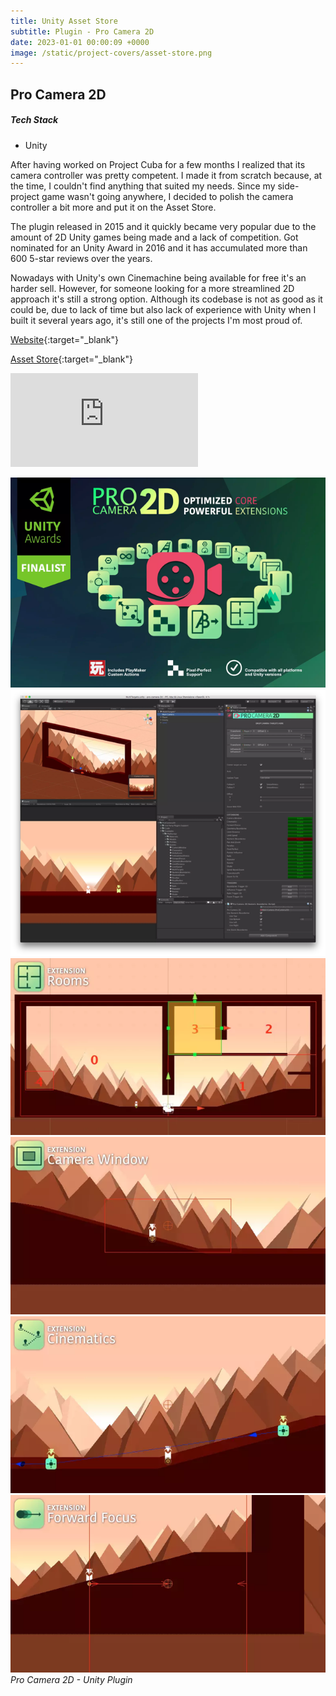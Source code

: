```yaml
---
title: Unity Asset Store
subtitle: Plugin - Pro Camera 2D
date: 2023-01-01 00:00:09 +0000
image: /static/project-covers/asset-store.png
---
```


## Pro Camera 2D

##### Tech Stack 
* Unity

After having worked on Project Cuba for a few months I realized that its camera controller was pretty competent. I made it from scratch because, at the time, I couldn't find anything that suited my needs. Since my side-project game wasn't going anywhere, I decided to polish the camera controller a bit more and put it on the Asset Store. 

The plugin released in 2015 and it quickly became very popular due to the amount of 2D Unity games being made and a lack of competition. Got nominated for an Unity Award in 2016 and it has accumulated more than 600 5-star reviews over the years. 

Nowadays with Unity's own Cinemachine being available for free it's an harder sell. However, for someone looking for a more streamlined 2D approach it's still a strong option. Although its codebase is not as good as it could be, due to lack of time but also lack of experience with Unity when I built it several years ago, it's still one of the projects I'm most proud of.

[Website](http://www.procamera2d.com/){:target="_blank"}

[Asset Store](https://assetstore.unity.com/packages/2d/pro-camera-2d-the-definitive-2d-2-5d-camera-plugin-for-unity-42095){:target="_blank"}

<p><iframe src="https://www.youtube.com/embed/OaUOeju6CfA" frameborder="0" allowfullscreen></iframe></p>

<div class="gallery-box">
  <div class="gallery">
    <img src="/static/portfolio/procamera2d/1.png" alt="Project">
	<img src="/static/portfolio/procamera2d/2.png" alt="Project">
	<img src="/static/portfolio/procamera2d/3.png" alt="Project">
	<img src="/static/portfolio/procamera2d/4.png" alt="Project">
	<img src="/static/portfolio/procamera2d/5.png" alt="Project">
	<img src="/static/portfolio/procamera2d/6.png" alt="Project">
  </div>
  <em>Pro Camera 2D - Unity Plugin</em>
</div>